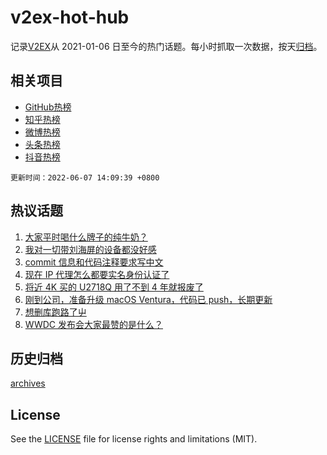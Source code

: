 # v2ex-hot-hub

 记录[V2EX](https://www.v2ex.com/)从 2021-01-06 日至今的热门话题。每小时抓取一次数据，按天[归档](archives)。
 
 ## 相关项目

- [GitHub热榜](https://github.com/lonnyzhang423/github-hot-hub)
- [知乎热榜](https://github.com/lonnyzhang423/zhihu-hot-hub)
- [微博热榜](https://github.com/lonnyzhang423/weibo-hot-hub)
- [头条热榜](https://github.com/lonnyzhang423/toutiao-hot-hub)
- [抖音热榜](https://github.com/lonnyzhang423/douyin-hot-hub)


 `更新时间：2022-06-07 14:09:39 +0800`

## 热议话题

1. [大家平时喝什么牌子的纯牛奶？](https://www.v2ex.com/t/857569)
1. [我对一切带刘海屏的设备都没好感](https://www.v2ex.com/t/857771)
1. [commit 信息和代码注释要求写中文](https://www.v2ex.com/t/857700)
1. [现在 IP 代理怎么都要实名身份认证了](https://www.v2ex.com/t/857695)
1. [将近 4K 买的 U2718Q 用了不到 4 年就报废了](https://www.v2ex.com/t/857631)
1. [刚到公司，准备升级 macOS Ventura，代码已 push，长期更新](https://www.v2ex.com/t/857754)
1. [想删库跑路了屮](https://www.v2ex.com/t/857652)
1. [WWDC 发布会大家最赞的是什么？](https://www.v2ex.com/t/857738)

## 历史归档

[archives](archives)

## License

See the [LICENSE](LICENSE) file for license rights and limitations (MIT).
